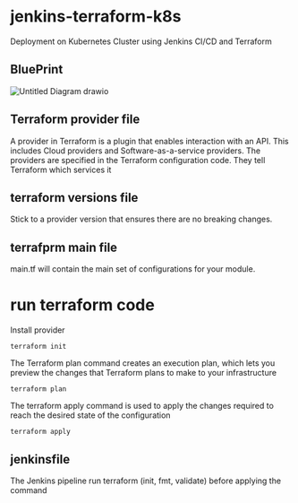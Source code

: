 # jenkins-terraform-k8s
Deployment on Kubernetes Cluster using Jenkins CI/CD and Terraform 
## BluePrint
![Untitled Diagram drawio](https://github.com/user-attachments/assets/61f396da-c7be-4c48-a661-b521a9af8b7c)

## Terraform provider file
A provider in Terraform is a plugin that enables interaction with an API. This includes Cloud providers and Software-as-a-service providers. The providers are specified in the Terraform configuration code. They tell Terraform which services it 
## terraform versions file
Stick to a provider version that ensures there are no breaking changes.
## terrafprm main file
main.tf will contain the main set of configurations for your module.
# run terraform code
Install provider

```shell
terraform init
```
The Terraform plan command creates an execution plan, which lets you preview the changes that Terraform plans to make to your infrastructure

```shell
terraform plan
```
The terraform apply command is used to apply the changes required to reach the desired state of the configuration
```shell
terraform apply
```
## jenkinsfile
The Jenkins pipeline run terraform (init, fmt, validate) before applying the command
